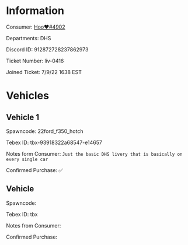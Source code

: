 # Information

Consumer: <a href="discord.com/users/912872728237862973"> Hoo❤#4902</a> 

Departments: DHS

Discord ID: 912872728237862973

Ticket Number: liv-0416

Joined Ticket: 7/9/22 1638 EST
# Vehicles

## Vehicle 1
Spawncode: 22ford_f350_hotch

Tebex ID: tbx-93918322a68547-e14657

Notes form Consumer: ``Just the basic DHS livery that is basically on every single car``

Confirmed Purchase: ✅

## Vehicle #
Spawncode: 

Tebex ID: tbx

Notes from Consumer: 

Confirmed Purchase: 